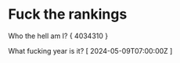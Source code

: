 # Fuck the rankings

Who the hell am I?
{ 4034310 }

What fucking year is it?
[ 2024-05-09T07:00:00Z ]
